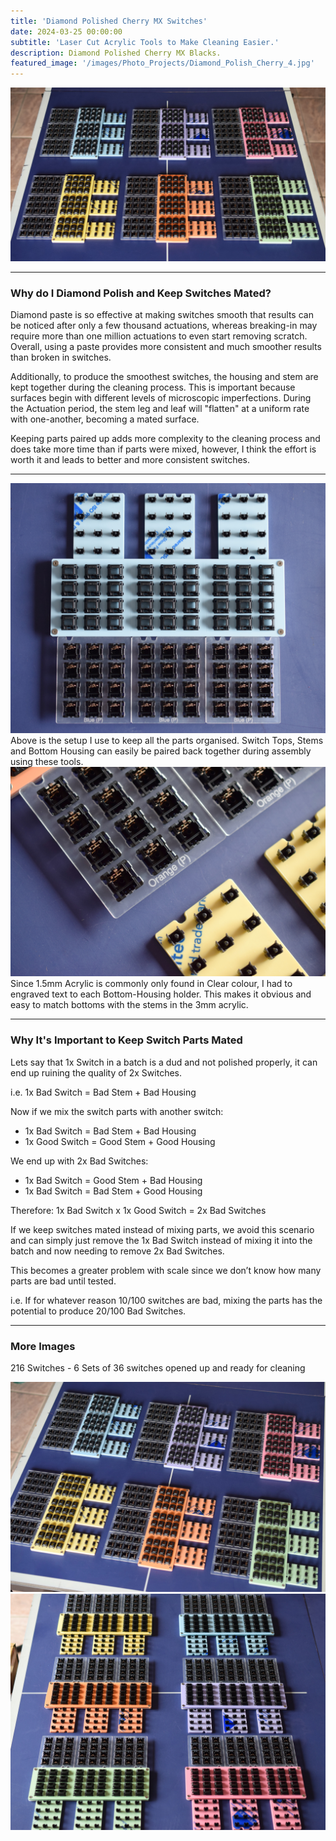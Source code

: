 ```yaml
---
title: 'Diamond Polished Cherry MX Switches'
date: 2024-03-25 00:00:00
subtitle: 'Laser Cut Acrylic Tools to Make Cleaning Easier.'
description: Diamond Polished Cherry MX Blacks.
featured_image: '/images/Photo_Projects/Diamond_Polish_Cherry_4.jpg'
--- 
```


<div class="gallery2" data-columns="1">
	<img src="/images/Photo_Projects/Diamond_Polish_Cherry.jpg">
</div>

---

### Why do I Diamond Polish and Keep Switches Mated? ###
Diamond paste is so effective at making switches smooth that results can be noticed after only a few thousand actuations, whereas breaking-in may require more than one million actuations to even start removing scratch.
Overall, using a paste provides more consistent and much smoother results than broken in switches. 

Additionally, to produce the smoothest switches, the housing and stem are kept together during the cleaning process. This is important because surfaces begin with different levels of microscopic imperfections. During the Actuation period, the stem leg and leaf will "flatten" at a uniform rate with one-another, becoming a mated surface. 

Keeping parts paired up adds more complexity to the cleaning process and does take more time than if parts were mixed, however, I think the effort is worth it and leads to better and more consistent switches.

---
<div class="gallery2" data-columns="1">
	<img src="/images/Photo_Projects/Diamond_Polish_Cherry_2.jpg">
</div>
Above is the setup I use to keep all the parts organised. Switch Tops, Stems and Bottom Housing can easily be paired back together during assembly using these tools. 


<div class="gallery2" data-columns="1">
	<img src="/images/Photo_Projects/Diamond_Polish_Cherry_3A.jpg">
</div>
Since 1.5mm Acrylic is commonly only found in Clear colour, I had to engraved text to each Bottom-Housing holder. This makes it obvious and easy to match bottoms with the stems in the 3mm acrylic. 

---

### Why It's Important to Keep Switch Parts Mated ###

Lets say that 1x Switch in a batch is a dud and not polished properly, it can end up ruining the quality of 2x Switches. 

i.e. 1x Bad Switch = Bad Stem + Bad Housing 

Now if we mix the switch parts with another switch:

* 1x Bad Switch = Bad Stem + Bad Housing
* 1x Good Switch = Good Stem + Good Housing

We end up with 2x Bad Switches:

* 1x Bad Switch = Good Stem + Bad Housing
* 1x Bad Switch = Bad Stem + Good Housing

Therefore: 
1x Bad Switch x 1x Good Switch = 2x Bad Switches

If we keep switches mated instead of mixing parts, we avoid this scenario and can simply just remove the 1x Bad Switch instead of mixing it into the batch and now needing to remove 2x Bad Switches. 

This becomes a greater problem with scale since we don’t know how many parts are bad until tested. 

i.e. If for whatever reason 10/100 switches are bad, mixing the parts has the potential to produce 20/100 Bad Switches. 


---
### More Images ###
216 Switches - 6 Sets of 36 switches opened up and ready for cleaning

<div class="gallery2" data-columns="2">
	<img src="/images/Photo_Projects/Diamond_Polish_Cherry_5.jpg">
</div>

<div class="gallery2" data-columns="2">
	<img src="/images/Photo_Projects/Diamond_Polish_Cherry_1.jpg">
</div>

